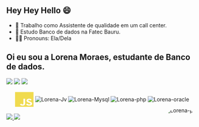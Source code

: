 ## Hey Hey Hello 😄
- 🔭 Trabalho como Assistente de qualidade em um call center.
- 🌱 Estudo Banco de dados na Fatec Bauru. 
- 👧🏻 Pronouns: Ela/Dela
## Oi eu sou a Lorena Moraes, estudante de Banco de dados.

<div> 
  <a href="https://www.instagram.com/lomoraesp" target="_blank"><img src="https://img.shields.io/badge/Instagram-E4405F?style=for-the-badge&logo=instagram&logoColor=white" target="_blank"></a>
    <a href = "mailto:lorena.pereiramg@gmail.com"><img src="https://img.shields.io/badge/Gmail-D14836?style=for-the-badge&logo=gmail&logoColor=white" target="_blank"></a>
  <a href="https://www.linkedin.com/in/lorena-moraes-327139223" target="_blank"><img src="https://img.shields.io/badge/-LinkedIn-%230077B5?style=for-the-badge&logo=linkedin&logoColor=white" target="_blank"></a> 
</div>

<div align="center">
<div style="display: inline_block"><br>
  <img align="center" alt="Lorena-Js" height="40" width="50" src="https://raw.githubusercontent.com/devicons/devicon/master/icons/javascript/javascript-plain.svg">
  <img align="center" alt="Lorena-Jv" height="40" width="50"  src="https://cdn.jsdelivr.net/gh/devicons/devicon/icons/java/java-original-wordmark.svg">
  <img align="center" alt="Lorena-Mysql" height="40" width="50" src="https://cdn.jsdelivr.net/gh/devicons/devicon/icons/mysql/mysql-original-wordmark.svg">
  <img align="center" alt="Lorena-php" height="40" width="50"  src="https://cdn.jsdelivr.net/gh/devicons/devicon/icons/php/php-plain.svg">
  <img align="center" alt="Lorena-oracle" height="40" width="50"  src="https://cdn.jsdelivr.net/gh/devicons/devicon/icons/oracle/oracle-original.svg">
  <img align="right" alt="Lorena-pic" height="170" style="border-radius:50px;" src="https://picrew.me/shareImg/org/202205/338224_tdOka2ie.png">
</div>
</br>
<div align="left">
  <a href="https://github.com/lorenamoraespg">
  <img height="170em" src="https://github-readme-stats.vercel.app/api?username=lorenamoraespg&show_icons=true&theme=dracula&include_all_commits=true&count_private=true"/>
  <img height="170em" src="https://github-readme-stats.vercel.app/api/top-langs/?username=lorenamoraespg&layout=compact&langs_count=7&theme=dracula"/>
</div>

